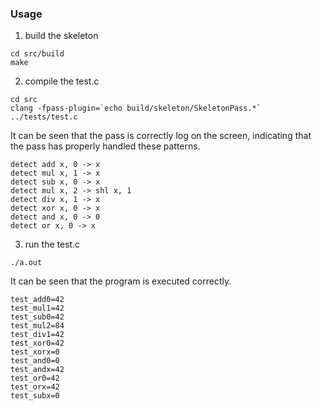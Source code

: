 ### Usage
1. build the skeleton
```shell
cd src/build
make
```
2. compile the test.c
```shell
cd src
clang -fpass-plugin=`echo build/skeleton/SkeletonPass.*` ../tests/test.c
```
It can be seen that the pass is correctly log on the screen, indicating that the pass has properly handled these patterns.
```
detect add x, 0 -> x
detect mul x, 1 -> x
detect sub x, 0 -> x
detect mul x, 2 -> shl x, 1
detect div x, 1 -> x
detect xor x, 0 -> x
detect and x, 0 -> 0
detect or x, 0 -> x
```

3. run the test.c
```shell
./a.out
```
It can be seen that the program is executed correctly.
```
test_add0=42
test_mul1=42
test_sub0=42
test_mul2=84
test_div1=42
test_xor0=42
test_xorx=0
test_and0=0
test_andx=42
test_or0=42
test_orx=42
test_subx=0
```